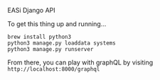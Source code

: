 EASi Django API

To get this thing up and running...

```
brew install python3
python3 manage.py loaddata systems
python3 manage.py runserver
```

From there, you can play with graphQL by visiting `http://localhost:8000/graphql`